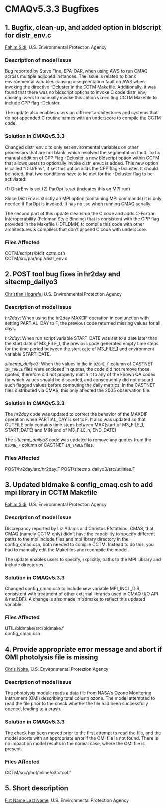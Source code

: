 # CMAQv5.3.3 Bugfixes

## 1. Bugfix, clean-up, and added option in bldscript for distr_env.c
[Fahim Sidi](mailto:sidi.fahim@epa.gov), U.S. Environmental Protection Agency

### Description of model issue

Bug reported by Steve Fine, EPA-OAR, when using AWS to run CMAQ across multiple adjioned instances. The issue is related to blank environmental variables causing a segmentation fault on AWS when invoking the directive -Dcluster in the CCTM Makefile. Additionally, it was found that there was no bldscript options to invoke C code distr_env, causing users to manually invoke this option via editing CCTM Makefile to include CPP flag -Dcluster. 

The update also enables users on different architectures and systems that do not appended C routine names with an underscore to compile the CCTM code.

### Solution in CMAQv5.3.3

Changed distr_env.c to only set environmental variables on other processors that are not blank, which resolved the segmentation fault. To fix manual addition of CPP Flag -Dcluster, a new bldscript option within CCTM that allows users to optionally invoke distr_env.c is added. This new option is called "DistrEnv", if set this option adds the CPP flag -Dcluster. It should be noted, that two conditions have to be met for the -Dcluster flag to be activiated:

(1) DistrEnv is set
(2) ParOpt is set (indicates this an MPI run)

Since DistrEnv is strictly an MPI option (containing MPI commands) it is only needed if ParOpt is invoked. It has no use when running CMAQ serially.

The second part of this update cleans-up the C code and adds C-Fortran Interoperability (Feldman Style Binding) that is consistent with the CPP flag provided in the Makefile (-DFLDMN) to compile this code with other architectures & compilers that don't append C code with underscore.  

### Files Affected 
CCTM/scripts/bldit_cctm.csh<br>
CCTM/src/par/mpi/distr_env.c

## 2. POST tool bug fixes in hr2day and sitecmp_dailyo3
[Christian Hogrefe](mailto:hogrefe.christian@epa.gov), U.S. Environmental Protection Agency

### Description of model issue

*hr2day*: When using the hr2day MAXDIF operation in conjunction with setting PARTIAL_DAY to F, the previous code returned missing values for all days.

*hr2day*: When run script variable START_DATE was set to a date later than the start date of M3_FILE_1, the previous code generated empty time steps for the time period between the start date of M3_FILE_1 and environment variable START_DATE. 

*sitecmp_dailyo3*: When the values in the in `OZONE_F` column of CASTNET `IN_TABLE` files were enclosed in quotes, the code did not remove those quotes, therefore  did not properly match it to any of the known QA codes for which values should be discarded, and consequently did not discard such flagged values before computing the daily metrics. In the CASTNET files distributed via CMAS, this only affected the 2005 observation file.

### Solution in CMAQv5.3.3

The *hr2day* code was updated to correct the behavior of the MAXDIF operation when PARTIAL_DAY is set to F. It also was updated so that OUTFILE only contains time steps between MAX(start of M3_FILE_1, START_DATE) and MIN(end of M3_FILE_n, END_DATE)
 
The *sitecmp_dailyo3* code was updated to remove any quotes from the `OZONE_F` column of CASTNET `IN_TABLE` files. 

### Files Affected 

POST/hr2day/src/hr2day.F
POST/sitecmp_dailyo3/src/utilities.F

## 3. Updated bldmake & config_cmaq.csh to add mpi library in CCTM Makefile
[Fahim Sidi](mailto:sidi.fahim@epa.gov), U.S. Environmental Protection Agency

### Description of model issue

Discrepancy reported by Liz Adams and Christos Efstathiou, CMAS, that CMAQ (namely CCTM only) didn’t have the capability to specify different paths to the mpi include files and mpi library directory in the config_cmaq.csh, both needed to compile CCTM. Instead to do this, you had to manually edit the Makefiles and recompile the model.

The update enables users to specify, explicitly, paths to the MPI Library and include directories. 

### Solution in CMAQv5.3.3

Changed config_cmaq.csh to include new variable MPI_INCL_DIR, consistent with treatment of other external libraries used in CMAQ (I/O API & netCDF). A change is also made in bldmake to reflect this updated variable. 

### Files Affected 
UTIL/bldmake/src/bldmake.f<br>
config_cmaq.csh 

## 4. Provide appropriate error message and abort if OMI photolysis file is missing
[Chris Nolte](mailto:nolte.chris@epa.gov), U.S. Environmental Protection Agency

### Description of model issue
The photolysis module reads a data file from NASA's Ozone Monitoring Instrument (OMI) describing total column ozone. The model attempted to read the file prior to the check whether the file had been successfully opened, leading to a crash. 

### Solution in CMAQv5.3.3
The check has been moved prior to the first attempt to read the file, and the model aborts with an appropriate error if the OMI file is not found.  There is no impact on model results in the normal case, where the OMI file is present.

### Files Affected 
CCTM/src/phot/inline/o3totcol.f

## 5. Short description
[Firt Name Last Name](mailto:last.first@epa.gov), U.S. Environmental Protection Agency
